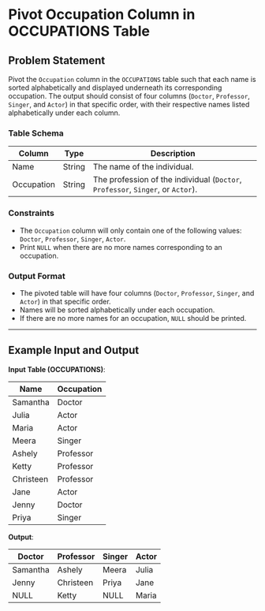 # Pivot Occupation Column in OCCUPATIONS Table

## Problem Statement
Pivot the `Occupation` column in the `OCCUPATIONS` table such that each name is sorted alphabetically and displayed underneath its corresponding occupation. The output should consist of four columns (`Doctor`, `Professor`, `Singer`, and `Actor`) in that specific order, with their respective names listed alphabetically under each column.

### Table Schema

| Column     | Type   | Description                                    |
|------------|--------|------------------------------------------------|
| Name       | String | The name of the individual.                   |
| Occupation | String | The profession of the individual (`Doctor`, `Professor`, `Singer`, or `Actor`). |

### Constraints
- The `Occupation` column will only contain one of the following values: `Doctor`, `Professor`, `Singer`, `Actor`.
- Print `NULL` when there are no more names corresponding to an occupation.

### Output Format
- The pivoted table will have four columns (`Doctor`, `Professor`, `Singer`, and `Actor`) in that specific order.
- Names will be sorted alphabetically under each occupation.
- If there are no more names for an occupation, `NULL` should be printed.

---

## Example Input and Output

**Input Table (OCCUPATIONS)**:

| Name       | Occupation |
|------------|------------|
| Samantha   | Doctor     |
| Julia      | Actor      |
| Maria      | Actor      |
| Meera      | Singer     |
| Ashely     | Professor  |
| Ketty      | Professor  |
| Christeen  | Professor  |
| Jane       | Actor      |
| Jenny      | Doctor     |
| Priya      | Singer     |

**Output**:

| Doctor    | Professor   | Singer   | Actor    |
|-----------|-------------|----------|----------|
| Samantha  | Ashely      | Meera    | Julia    |
| Jenny     | Christeen   | Priya    | Jane     |
| NULL      | Ketty       | NULL     | Maria    |
